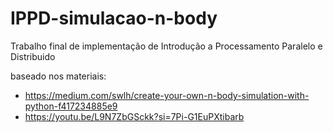 # IPPD-simulacao-n-body
Trabalho final de implementação de Introdução a Processamento Paralelo e Distribuido

baseado nos materiais:
- https://medium.com/swlh/create-your-own-n-body-simulation-with-python-f417234885e9
- https://youtu.be/L9N7ZbGSckk?si=7Pi-G1EuPXtibarb


